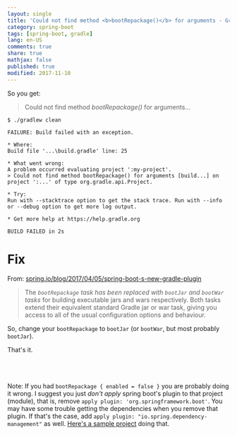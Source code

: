 ```yaml
---
layout: single
title: 'Could not find method <b>bootRepackage()</b> for arguments - Gradle/SpringBoot'
category: spring-boot
tags: [spring-boot, gradle]
lang: en-US
comments: true
share: true
mathjax: false
published: true
modified: 2017-11-10
---
```


So you get:


> Could not find method *bootRepackage()* for arguments...


```
$ ./gradlew clean

FAILURE: Build failed with an exception.

* Where:
Build file '...\build.gradle' line: 25

* What went wrong:
A problem occurred evaluating project ':my-project'.
> Could not find method bootRepackage() for arguments [build...] on project ':...' of type org.gradle.api.Project.

* Try:
Run with --stacktrace option to get the stack trace. Run with --info or --debug option to get more log output.

* Get more help at https://help.gradle.org

BUILD FAILED in 2s
```

# Fix

From: [spring.io/blog/2017/04/05/spring-boot-s-new-gradle-plugin](https://spring.io/blog/2017/04/05/spring-boot-s-new-gradle-plugin#building-executable-jars-and-wars)

> The *`bootRepackage` task has been replaced with `bootJar` and `bootWar` tasks* for building executable jars and wars respectively. Both tasks extend their equivalent standard Gradle jar or war task, giving you access to all of the usual configuration options and behaviour.

So, change your `bootRepackage` to `bootJar` (or `bootWar`, but most probably `bootJar`).

That's it.

<br><br><br>
Note: If you had `bootRepackage { enabled = false }` you are probably doing it wrong. I suggest you just *don't apply* spring boot's plugin to that project (module), that is, remove `apply plugin: 'org.springframework.boot'`. You may have some trouble getting the dependencies when you remove that plugin. If that's the case, add `apply plugin: "io.spring.dependency-management"` as well. [Here's a sample project](https://github.com/acdcjunior/spring-boot2-gradle-subprojects-example/) doing that.

